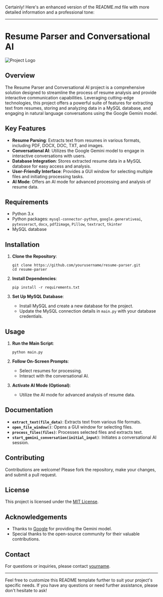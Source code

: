 Certainly! Here's an enhanced version of the README.md file with more detailed information and a professional tone:

---

# Resume Parser and Conversational AI

![Project Logo](https://example.com/logo.png)

## Overview

The Resume Parser and Conversational AI project is a comprehensive solution designed to streamline the process of resume analysis and provide interactive communication capabilities. Leveraging cutting-edge technologies, this project offers a powerful suite of features for extracting text from resumes, storing and analyzing data in a MySQL database, and engaging in natural language conversations using the Google Gemini model.

## Key Features

- **Resume Parsing**: Extracts text from resumes in various formats, including PDF, DOCX, DOC, TXT, and images.
- **Conversational AI**: Utilizes the Google Gemini model to engage in interactive conversations with users.
- **Database Integration**: Stores extracted resume data in a MySQL database for easy access and analysis.
- **User-Friendly Interface**: Provides a GUI window for selecting multiple files and initiating processing tasks.
- **AI Mode**: Offers an AI mode for advanced processing and analysis of resume data.

## Requirements

- Python 3.x
- Python packages: `mysql-connector-python`, `google.generativeai`, `pytesseract`, `docx`, `pdf2image`, `Pillow`, `textract`, `tkinter`
- MySQL database

## Installation

1. **Clone the Repository**:

   ```
   git clone https://github.com/yourusername/resume-parser.git
   cd resume-parser
   ```

2. **Install Dependencies**:

   ```
   pip install -r requirements.txt
   ```

3. **Set Up MySQL Database**:

   - Install MySQL and create a new database for the project.
   - Update the MySQL connection details in `main.py` with your database credentials.

## Usage

1. **Run the Main Script**:

   ```
   python main.py
   ```

2. **Follow On-Screen Prompts**:

   - Select resumes for processing.
   - Interact with the conversational AI.

3. **Activate AI Mode (Optional)**:

   - Utilize the AI mode for advanced analysis of resume data.

## Documentation

- **`extract_text(file_data)`**: Extracts text from various file formats.
- **`open_file_window()`**: Opens a GUI window for selecting files.
- **`process_files(files)`**: Processes selected files and extracts text.
- **`start_gemini_conversation(initial_input)`**: Initiates a conversational AI session.

## Contributing

Contributions are welcome! Please fork the repository, make your changes, and submit a pull request.

## License

This project is licensed under the [MIT License](LICENSE).

## Acknowledgements

- Thanks to [Google](https://google.com) for providing the Gemini model.
- Special thanks to the open-source community for their valuable contributions.

## Contact

For questions or inquiries, please contact [yourname](mailto:youremail@example.com).

---

Feel free to customize this README template further to suit your project's specific needs. If you have any questions or need further assistance, please don't hesitate to ask!